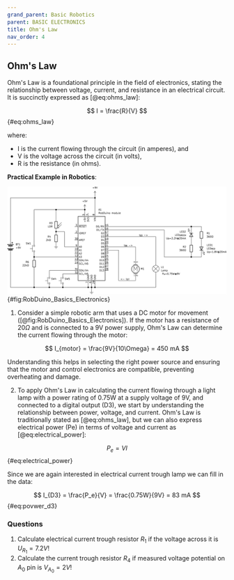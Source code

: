 ```yaml
---
grand_parent: Basic Robotics
parent: BASIC ELECTRONICS
title: Ohm's Law
nav_order: 4
---
```


 Ohm's Law
--------------------------------------------------------------------------------

Ohm's Law is a foundational principle in the field of electronics, stating the relationship between voltage, current, and resistance in an electrical circuit. It is succinctly expressed as [@eq:ohms_law]:

$$ I = \frac{R}{V} $${#eq:ohms_law}

where: 

- I is the current flowing through the circuit (in amperes), and 
- V is the voltage across the circuit (in volts), 
- R is the resistance (in ohms).

**Practical Example in Robotics**:

![Example of tipical electrical scheme of robotic device with one degree of freedom.](./slike/RobDuino_Basics_Electronics.png){#fig:RobDuino_Basics_Electronics}

1. Consider a simple robotic arm that uses a DC motor for movement ([@fig:RobDuino_Basics_Electronics]). If the motor has a resistance of $20 \Omega$ and is connected to a 9V power supply, Ohm's Law can determine the current flowing through the motor:

$$ I_{motor} = \frac{9V}{10\Omega} = 450 mA $$

Understanding this helps in selecting the right power source and ensuring that the motor and control electronics are compatible, preventing overheating and damage.

2. To apply Ohm's Law in calculating the current flowing through a light lamp with a power rating of 0.75W at a supply voltage of 9V, and connected to a digital output (D3), we start by understanding the relationship between power, voltage, and current. Ohm's Law is traditionally stated as [@eq:ohms_law], but we can also express electrical power (Pe) in terms of voltage and current as [@eq:electrical_power]:

$$ P_e = V I $${#eq:electrical_power}

Since we are again interested in electrical current trough lamp we can fill in the data:

$$ I_{D3} = \frac{P_e}{V} = \frac{0.75W}{9V} = 83 mA $${#eq:povwer_d3}

### Questions

1. Calculate electrical current trough resistor $R_1$ if the voltage across it is $U_{R_1}=7.2V$!
2. Calculate the current trough resistor $R_4$ if measured voltage potential on $A_0$ pin is $V_{A_0} = 2V$!

